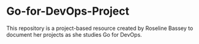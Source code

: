 # Go-for-DevOps-Project
This repository is a project-based resource created by Roseline Bassey to document her projects as she studies Go for DevOps.
